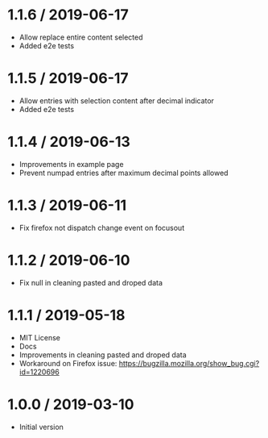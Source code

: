 # 1.1.6 / 2019-06-17
- Allow replace entire content selected
- Added e2e tests

# 1.1.5 / 2019-06-17
- Allow entries with selection content after decimal indicator
- Added e2e tests

# 1.1.4 / 2019-06-13
- Improvements in example page
- Prevent numpad entries after maximum decimal points allowed

# 1.1.3 / 2019-06-11
- Fix firefox not dispatch change event on focusout

# 1.1.2 / 2019-06-10
- Fix null in cleaning pasted and droped data

# 1.1.1 / 2019-05-18
- MIT License
- Docs
- Improvements in cleaning pasted and droped data
- Workaround on Firefox issue: https://bugzilla.mozilla.org/show_bug.cgi?id=1220696

# 1.0.0 / 2019-03-10
- Initial version

